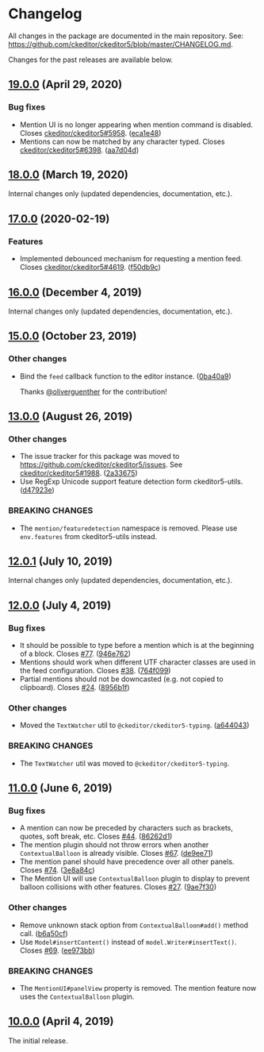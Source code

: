 Changelog
=========

All changes in the package are documented in the main repository. See: https://github.com/ckeditor/ckeditor5/blob/master/CHANGELOG.md.

Changes for the past releases are available below.

## [19.0.0](https://github.com/ckeditor/ckeditor5-mention/compare/v18.0.0...v19.0.0) (April 29, 2020)

### Bug fixes

* Mention UI is no longer appearing when mention command is disabled. Closes [ckeditor/ckeditor5#5958](https://github.com/ckeditor/ckeditor5/issues/5958). ([eca1e48](https://github.com/ckeditor/ckeditor5-mention/commit/eca1e48))
* Mentions can now be matched by any character typed. Closes [ckeditor/ckeditor5#6398](https://github.com/ckeditor/ckeditor5/issues/6398). ([aa7d04d](https://github.com/ckeditor/ckeditor5-mention/commit/aa7d04d))


## [18.0.0](https://github.com/ckeditor/ckeditor5-mention/compare/v17.0.0...v18.0.0) (March 19, 2020)

Internal changes only (updated dependencies, documentation, etc.).


## [17.0.0](https://github.com/ckeditor/ckeditor5-mention/compare/v16.0.0...v17.0.0) (2020-02-19)

### Features

* Implemented debounced mechanism for requesting a mention feed. Closes [ckeditor/ckeditor5#4619](https://github.com/ckeditor/ckeditor5/issues/4619). ([f50db9c](https://github.com/ckeditor/ckeditor5-mention/commit/f50db9c))


## [16.0.0](https://github.com/ckeditor/ckeditor5-mention/compare/v15.0.0...v16.0.0) (December 4, 2019)

Internal changes only (updated dependencies, documentation, etc.).


## [15.0.0](https://github.com/ckeditor/ckeditor5-mention/compare/v13.0.0...v15.0.0) (October 23, 2019)

### Other changes

* Bind the `feed` callback function to the editor instance. ([0ba40a9](https://github.com/ckeditor/ckeditor5-mention/commit/0ba40a9))

  Thanks [@oliverguenther](https://github.com/oliverguenther) for the contribution!


## [13.0.0](https://github.com/ckeditor/ckeditor5-mention/compare/v12.0.1...v13.0.0) (August 26, 2019)

### Other changes

* The issue tracker for this package was moved to https://github.com/ckeditor/ckeditor5/issues. See [ckeditor/ckeditor5#1988](https://github.com/ckeditor/ckeditor5/issues/1988). ([2a33675](https://github.com/ckeditor/ckeditor5-mention/commit/2a33675))
* Use RegExp Unicode support feature detection form ckeditor5-utils. ([d47923e](https://github.com/ckeditor/ckeditor5-mention/commit/d47923e))

### BREAKING CHANGES

* The `mention/featuredetection` namespace is removed. Please use `env.features` from ckeditor5-utils instead.


## [12.0.1](https://github.com/ckeditor/ckeditor5-mention/compare/v12.0.0...v12.0.1) (July 10, 2019)

Internal changes only (updated dependencies, documentation, etc.).


## [12.0.0](https://github.com/ckeditor/ckeditor5-mention/compare/v11.0.0...v12.0.0) (July 4, 2019)

### Bug fixes

* It should be possible to type before a mention which is at the beginning of a block. Closes [#77](https://github.com/ckeditor/ckeditor5-mention/issues/77). ([946e762](https://github.com/ckeditor/ckeditor5-mention/commit/946e762))
* Mentions should work when different UTF character classes are used in the feed configuration. Closes [#38](https://github.com/ckeditor/ckeditor5-mention/issues/38). ([764f099](https://github.com/ckeditor/ckeditor5-mention/commit/764f099))
* Partial mentions should not be downcasted (e.g. not copied to clipboard). Closes [#24](https://github.com/ckeditor/ckeditor5-mention/issues/24). ([8956b1f](https://github.com/ckeditor/ckeditor5-mention/commit/8956b1f))

### Other changes

* Moved the `TextWatcher` util to `@ckeditor/ckeditor5-typing`. ([a644043](https://github.com/ckeditor/ckeditor5-mention/commit/a644043))

### BREAKING CHANGES

* The `TextWatcher` util was moved to `@ckeditor/ckeditor5-typing`.


## [11.0.0](https://github.com/ckeditor/ckeditor5-mention/compare/v10.0.0...v11.0.0) (June 6, 2019)

### Bug fixes

* A mention can now be preceded by characters such as brackets, quotes, soft break, etc. Closes [#44](https://github.com/ckeditor/ckeditor5-mention/issues/44). ([86262d1](https://github.com/ckeditor/ckeditor5-mention/commit/86262d1))
* The mention plugin should not throw errors when another `ContextualBalloon` is already visible. Closes [#67](https://github.com/ckeditor/ckeditor5-mention/issues/67). ([de9ee71](https://github.com/ckeditor/ckeditor5-mention/commit/de9ee71))
* The mention panel should have precedence over all other panels. Closes [#74](https://github.com/ckeditor/ckeditor5-mention/issues/74). ([3e8a84c](https://github.com/ckeditor/ckeditor5-mention/commit/3e8a84c))
* The Mention UI will use `ContextualBalloon` plugin to display to prevent balloon collisions with other features. Closes [#27](https://github.com/ckeditor/ckeditor5-mention/issues/27). ([9ae7f30](https://github.com/ckeditor/ckeditor5-mention/commit/9ae7f30))

### Other changes

* Remove unknown stack option from `ContextualBalloon#add()` method call. ([b6a50cf](https://github.com/ckeditor/ckeditor5-mention/commit/b6a50cf))
* Use `Model#insertContent()` instead of `model.Writer#insertText()`. Closes [#69](https://github.com/ckeditor/ckeditor5-mention/issues/69). ([ee973bb](https://github.com/ckeditor/ckeditor5-mention/commit/ee973bb))

### BREAKING CHANGES

* The `MentionUI#panelView` property is removed. The mention feature now uses the `ContextualBalloon` plugin.


## [10.0.0](https://github.com/ckeditor/ckeditor5-mention/tree/v10.0.0) (April 4, 2019)

The initial release.
